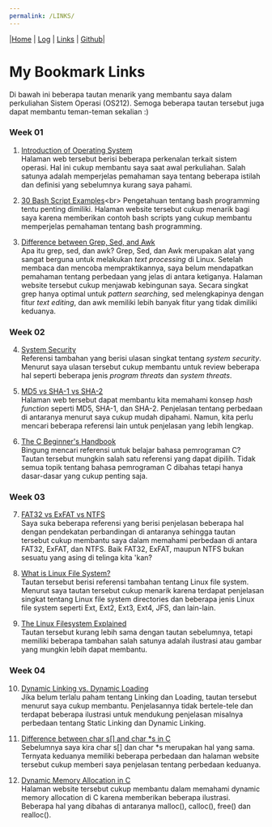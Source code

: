 ```yaml
---
permalink: /LINKS/
---
```

|[Home](/os212/) | [Log](TXT/mylog.txt) | [Links](.) | [Github](https://github.com/mfikriharyanto/os212/)|

# My Bookmark Links
Di bawah ini beberapa tautan menarik yang membantu saya dalam perkuliahan Sistem Operasi (OS212). Semoga beberapa tautan tersebut juga dapat membantu teman-teman sekalian :)

### Week 01
1. [Introduction of Operating System](https://www.geeksforgeeks.org/introduction-of-operating-system-set-1/)<br>
Halaman web tersebut berisi beberapa perkenalan terkait sistem operasi. Hal ini cukup membantu saya saat awal perkuliahan. Salah satunya adalah memperjelas pemahaman saya tentang beberapa istilah dan definisi yang sebelumnya kurang saya pahami.

2. [30 Bash Script Examples](https://linuxhint.com/30_bash_script_examples/#:~:text=Bash%20scripts%20can%20be%20used,important%20for%20every%20Linux%20user.)<br>
Pengetahuan tentang bash programming tentu penting dimiliki. Halaman website tersebut cukup menarik bagi saya karena memberikan contoh bash scripts yang cukup membantu memperjelas pemahaman tentang bash programming.

3. [Difference between Grep, Sed, and Awk](https://www.baeldung.com/linux/grep-sed-awk-differences)<br>
Apa itu grep, sed, dan awk? Grep, Sed, dan Awk merupakan alat yang sangat berguna untuk melakukan _text processing_ di Linux. Setelah membaca dan mencoba mempraktikannya, saya belum mendapatkan pemahaman tentang perbedaan yang jelas di antara ketiganya. Halaman website tersebut cukup menjawab kebingunan saya. Secara singkat grep hanya optimal untuk _pattern searching_, sed melengkapinya dengan fitur _text editing_, dan awk memiliki lebih banyak fitur yang tidak dimiliki keduanya.

### Week 02
4. [System Security](https://www.geeksforgeeks.org/system-security/)<br>
Referensi tambahan yang berisi ulasan singkat tentang _system security_. Menurut saya ulasan tersebut cukup membantu untuk review beberapa hal seperti beberapa jenis _program threats_ dan _system threats_.

5. [MD5 vs SHA-1 vs SHA-2](https://www.freecodecamp.org/news/md5-vs-sha-1-vs-sha-2-which-is-the-most-secure-encryption-hash-and-how-to-check-them/)<br>
Halaman web tersebut dapat membantu kita memahami konsep _hash function_ seperti MD5, SHA-1, dan SHA-2. Penjelasan tentang perbedaan di antaranya menurut saya cukup mudah dipahami. Namun, kita perlu mencari beberapa referensi lain untuk penjelasan yang lebih lengkap.

6. [The C Beginner's Handbook](https://www.freecodecamp.org/news/the-c-beginners-handbook/)<br>
Bingung mencari referensi untuk belajar bahasa pemrograman C? Tautan tersebut mungkin salah satu referensi yang dapat dipilih. Tidak semua topik tentang bahasa pemrograman C dibahas tetapi hanya dasar-dasar yang cukup penting saja.

### Week 03

7. [FAT32 vs ExFAT vs NTFS](https://www.cbtnuggets.com/blog/technology/system-admin/fat32-vs-exfat-vs-ntfs-file-system-formatting-explained)<br>
Saya suka beberapa referensi yang berisi penjelasan beberapa hal dengan pendekatan perbandingan di antaranya sehingga tautan tersebut cukup membantu saya dalam memahami perbedaan di antara FAT32, ExFAT, dan NTFS. Baik FAT32, ExFAT, maupun NTFS bukan sesuatu yang asing di telinga kita 'kan?

8. [What is Linux File System?](https://likegeeks.com/linux-file-system/)<br>
Tautan tersebut berisi referensi tambahan tentang Linux file system. Menurut saya tautan tersebut cukup menarik karena terdapat penjelasan singkat tentang Linux file system directories dan beberapa jenis Linux file system seperti Ext, Ext2, Ext3, Ext4, JFS, dan lain-lain.

9. [The Linux Filesystem Explained](https://www.linux.com/training-tutorials/linux-filesystem-explained/)<br>
Tautan tersebut kurang lebih sama dengan tautan sebelumnya, tetapi memiliki beberapa tambahan salah satunya adalah ilustrasi atau gambar yang mungkin lebih dapat membantu.

### Week 04

10. [Dynamic Linking vs. Dynamic Loading](https://www.baeldung.com/cs/dynamic-linking-vs-dynamic-loading)<br>
Jika belum terlalu paham tentang Linking dan Loading, tautan tersebut menurut saya cukup membantu. Penjelasannya tidak bertele-tele dan terdapat beberapa ilustrasi untuk mendukung penjelasan misalnya perbedaan tentang Static Linking dan Dynamic Linking.

11. [Difference between char s[] and char *s in C](https://www.geeksforgeeks.org/whats-difference-between-char-s-and-char-s-in-c/)<br>
Sebelumnya saya kira char s[] dan char *s merupakan hal yang sama. Ternyata keduanya memiliki beberapa perbedaan dan halaman website tersebut cukup memberi saya penjelasan tentang perbedaan keduanya.

12. [Dynamic Memory Allocation in C](https://www.geeksforgeeks.org/dynamic-memory-allocation-in-c-using-malloc-calloc-free-and-realloc/)<br>
Halaman website tersebut cukup membantu dalam memahami dynamic memory allocation di C karena memberikan beberapa ilustrasi. Beberapa hal yang dibahas di antaranya malloc(), calloc(), free() dan realloc().
